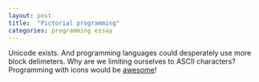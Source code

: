 ```yaml
---
layout: post
title:  "Pictorial programming"
categories: programming essay
---
```


Unicode exists. And programming languages could desperately use more block delimeters. Why are we limiting ourselves to ASCII characters? Programming with icons would be [awesome](http://fortawesome.github.io/Font-Awesome/icons/)!